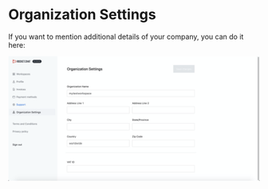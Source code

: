 # Organization Settings

If you want to mention additional details of your company, you can do it here:

![](../../../.gitbook/assets/image%20%28125%29.png)



